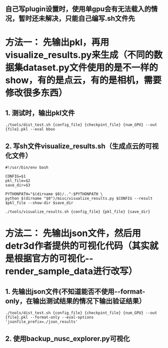 ## 自己写plugin设置时，使用单gpu会有无法载入的情况，暂时还未解决，只能自己编写.sh文件先
# 方法一： 先输出pkl，再用visualize_results.py来生成（不同的数据集dataset.py文件使用的是不一样的show，有的是点云，有的是相机，需要修改很多东西）
## 1. 测试时，输出pkl文件
```
./tools/dist_test.sh {config_file} {checkpint_file} {num_GPU} --out {file}.pkl --eval bbox 
```

## 2. 写sh文件visualize_results.sh（生成点云的可视化文件）
```
#!/usr/bin/env bash

CONFIG=$1
pkl_file=$2
save_dir=$3

PYTHONPATH="$(dirname $0)/..":$PYTHONPATH \
python $(dirname "$0")/misc/visualize_results.py $CONFIG --result $pkl_file --show-dir $save_dir
```

```
./tools/visualize_results.sh {config_file} {pkl_file} {save_dir}
```

# 方法二： 先输出json文件，然后用detr3d作者提供的可视化代码（其实就是根据官方的可视化--render_sample_data进行改写）
## 1. 先输出json文件(不知道能否不使用--format-only，在输出测试结果的情况下输出验证结果）
```
./tools/dist_test.sh {config_file} {checkpint_file} {num_GPU} --out {file}.pkl --format-only --eval-options 'jsonfile_prefix=./json_results'
```

## 2. 使用backup_nusc_explorer.py可视化
